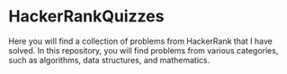# HackerRankQuizzes
Here you will find a collection of problems from HackerRank that I have solved.  In this repository, you will find problems from various categories, such as algorithms, data structures, and mathematics. 
